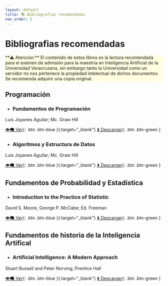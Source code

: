 ```yaml
---
layout: default
title: 📚 Bibliografias recomendadas
nav_order: 5
---
```

# Bibliografias recomendadas

<div class="code-example" markdown="1" style="background-color:lightyellow">
**⚠️ Atención:** El contenido de estos libros es la lectura recomendada para el exámen de admisión para la maestría en Inteligencia Artificial de la Universidad Veracruzana, sin embargo tanto la Universidad como un servidor no nos pertenece la propiedad intelectual de dichos documentos. Se recomienda adquirir una copia original.
</div>

## Programación
  + ### Fundamentos de Programación
Luis Joyanes Aguilar; Mc. Graw Hill

[👁️‍🗨️ Ver](https://github.com/baldeadr/Inteligencia-Artifical/blob/master/libros/Fundamentos-de-programaci%C3%B3n-4ta-Edici%C3%B3n-Luis-Joyanes-Aguilar-2.pdf){: .btn .btn-blue }{:target="_blank"}
[⬇️ Descargar](https://github.com/baldeadr/Inteligencia-Artifical/raw/master/libros/Fundamentos-de-programaci%C3%B3n-4ta-Edici%C3%B3n-Luis-Joyanes-Aguilar-2.pdf){: .btn .btn-green }

  + ### Algoritmos y Estructura de Datos
Luis Joyanes Aguilar; Mc. Graw Hill

[👁️‍🗨️ Ver](http://example.com/){: .btn .btn-blue }{:target="_blank"}
[⬇️ Descargar](http://example.com/){: .btn .btn-green }

## Fundamentos de Probabilidad y Estadística
  + ### Introduction to the Practice of Statistic
David S. Moore, George P. McCabe; Ed. Freeman

[👁️‍🗨️ Ver](http://example.com/){: .btn .btn-blue }{:target="_blank"}
[⬇️ Descargar](http://example.com/){: .btn .btn-green }


## Fundamentos de historia de la Inteligencia Artifical 
  + ### Artificial Intelligence: A Modern Approach
Stuart Russell and Peter Norving; Prentice Hall

[👁️‍🗨️ Ver](https://github.com/baldeadr/Inteligencia-Artifical/blob/master/libros/Inteligencia_artificial_Un_enfoque.pdf){: .btn .btn-blue }{:target="_blank"}
[⬇️ Descargar](https://github.com/baldeadr/Inteligencia-Artifical/raw/master/libros/Inteligencia_artificial_Un_enfoque.pdf){: .btn .btn-green }  

